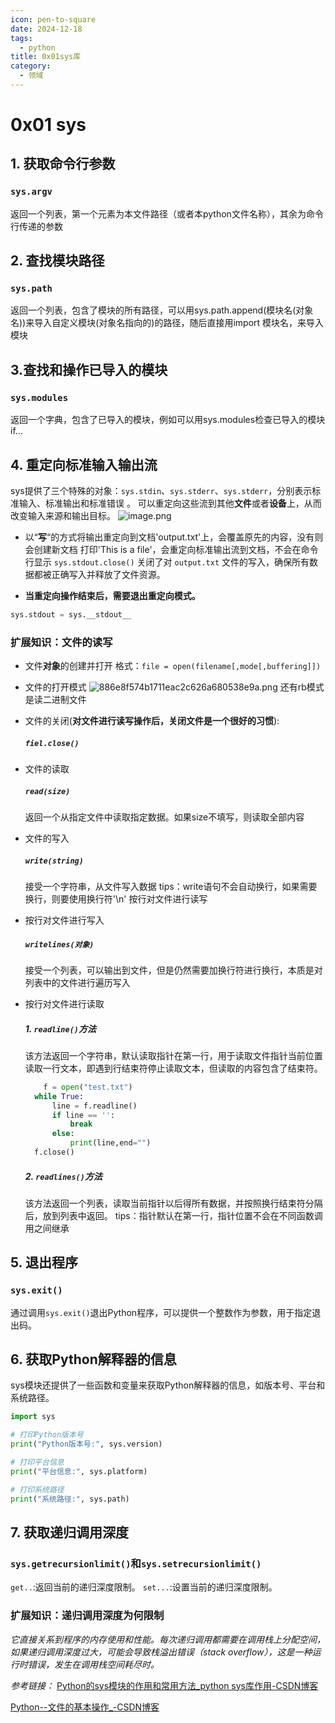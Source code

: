 ```yaml
---
icon: pen-to-square
date: 2024-12-18
tags:
  - python
title: 0x01sys库
category:
  - 领域
---
```

# 0x01 sys
## 1. 获取命令行参数
### `sys.argv`
返回一个列表，第一个元素为本文件路径（或者本python文件名称），其余为命令行传递的参数
## 2. 查找模块路径
### `sys.path`
返回一个列表，包含了模块的所有路径，可以用sys.path.append(模块名(对象名))来导入自定义模块(对象名指向的)的路径，随后直接用import 模块名，来导入模块
## 3.查找和操作已导入的模块 
### `sys.modules`
返回一个字典，包含了已导入的模块，例如可以用sys.modules检查已导入的模块if...
## 4. 重定向标准输入输出流 
sys提供了三个特殊的对象：`sys.stdin`、`sys.stderr`、`sys.stderr`，分别表示标准输入、标准输出和标准错误 。
可以重定向这些流到其他**文件**或者**设备**上，从而改变输入来源和输出目标。
![image.png](https://cdn.jsdelivr.net/gh/fakeppa/blog-img/20241218185249.png)


- 以“**写**“的方式将输出重定向到文档'output.txt'上，会覆盖原先的内容，没有则会创建新文档
	打印'This is a file'，会重定向标准输出流到文档，不会在命令行显示
	`sys.stdout.close()` 关闭了对 `output.txt` 文件的写入，确保所有数据都被正确写入并释放了文件资源。

- **当重定向操作结束后，需要退出重定向模式。**
```python
sys.stdout = sys.__stdout__
```


### 扩展知识：文件的读写

- 文件**对象**的创建并打开
  格式：`file = open(filename[,mode[,buffering]])`
  
- 文件的打开模式
![886e8f574b1711eac2c626a680538e9a.png](https://cdn.jsdelivr.net/gh/fakeppa/blog-img/2342sdf9a.png)
还有rb模式是读二进制文件

- 文件的关闭(**对文件进行读写操作后，关闭文件是一个很好的习惯**):
  ##### `fiel.close()`

- 文件的读取
   ##### `read(size)`
   返回一个从指定文件中读取指定数据。如果size不填写，则读取全部内容
  
- 文件的写入
  ##### `write(string)`
  接受一个字符串，从文件写入数据
	tips：write语句不会自动换行，如果需要换行，则要使用换行符'\n'
	按行对文件进行读写

- 按行对文件进行写入
  ##### `writelines(对象)`
  接受一个列表，可以输出到文件，但是仍然需要加换行符进行换行，本质是对列表中的文件进行遍历写入

- 按行对文件进行读取
  ##### 1. `readline()`方法
  该方法返回一个字符串，默认读取指针在第一行，用于读取文件指针当前位置读取一行文本，即遇到行结束符停止读取文本，但读取的内容包含了结束符。
  ```python
	  f = open("test.txt")  
	while True:  
	    line = f.readline()  
	    if line == '':  
	        break  
	    else:  
	        print(line,end="")  
	f.close()
	```
  ##### 2. `readlines()`方法
  该方法返回一个列表，读取当前指针以后得所有数据，并按照换行结束符分隔后，放到列表中返回。
  tips：指针默认在第一行，指针位置不会在不同函数调用之间继承

  



## 5. 退出程序
### `sys.exit()`
通过调用`sys.exit()`退出Python程序，可以提供一个整数作为参数，用于指定退出码。

## 6. 获取Python解释器的信息
sys模块还提供了一些函数和变量来获取Python解释器的信息，如版本号、平台和系统路径。

```python
import sys

# 打印Python版本号
print("Python版本号:", sys.version)

# 打印平台信息
print("平台信息:", sys.platform)

# 打印系统路径
print("系统路径:", sys.path)

```

## 7. 获取递归调用深度
### `sys.getrecursionlimit()`和`sys.setrecursionlimit()`

`get..`:返回当前的递归深度限制。
`set...`:设置当前的递归深度限制。

### 扩展知识：递归调用深度为何限制
*它直接关系到程序的内存使用和性能。每次递归调用都需要在调用栈上分配空间，如果递归调用深度过大，可能会导致栈溢出错误（stack overflow），这是一种运行时错误，发生在调用栈空间耗尽时。*

*参考链接：*
[Python的sys模块的作用和常用方法_python sys库作用-CSDN博客](https://blog.csdn.net/m0_64140139/article/details/136572607)

[Python--文件的基本操作_-CSDN博客](https://blog.csdn.net/I_r_o_n_M_a_n/article/details/115438288?ops_request_misc=%257B%2522request%255Fid%2522%253A%2522307949e22ab817876da76510d54ea2eb%2522%252C%2522scm%2522%253A%252220140713.130102334..%2522%257D&request_id=307949e22ab817876da76510d54ea2eb&biz_id=0&utm_medium=distribute.pc_search_result.none-task-blog-2~all~sobaiduend~default-2-115438288-null-null.142^v100^pc_search_result_base8&utm_term=close%28%29%E6%96%B9%E6%B3%95&spm=1018.2226.3001.4187)
